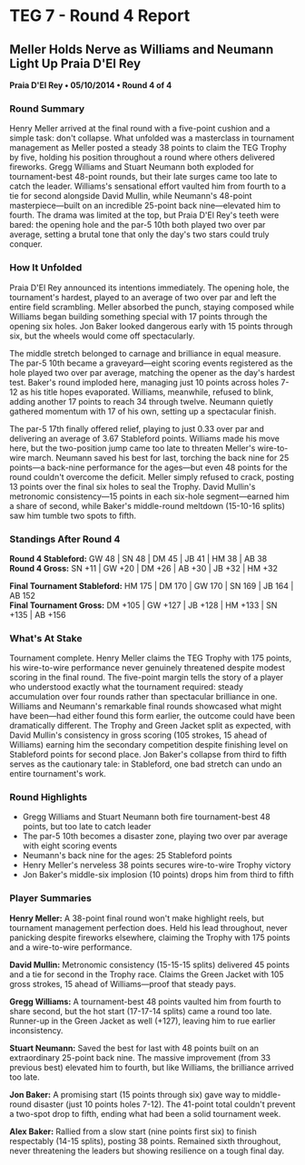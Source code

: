 # TEG 7 - Round 4 Report

## Meller Holds Nerve as Williams and Neumann Light Up Praia D'El Rey
**Praia D'El Rey • 05/10/2014 • Round 4 of 4**

### Round Summary

Henry Meller arrived at the final round with a five-point cushion and a simple task: don't collapse. What unfolded was a masterclass in tournament management as Meller posted a steady 38 points to claim the TEG Trophy by five, holding his position throughout a round where others delivered fireworks. Gregg Williams and Stuart Neumann both exploded for tournament-best 48-point rounds, but their late surges came too late to catch the leader. Williams's sensational effort vaulted him from fourth to a tie for second alongside David Mullin, while Neumann's 48-point masterpiece—built on an incredible 25-point back nine—elevated him to fourth. The drama was limited at the top, but Praia D'El Rey's teeth were bared: the opening hole and the par-5 10th both played two over par average, setting a brutal tone that only the day's two stars could truly conquer.

### How It Unfolded

Praia D'El Rey announced its intentions immediately. The opening hole, the tournament's hardest, played to an average of two over par and left the entire field scrambling. Meller absorbed the punch, staying composed while Williams began building something special with 17 points through the opening six holes. Jon Baker looked dangerous early with 15 points through six, but the wheels would come off spectacularly.

The middle stretch belonged to carnage and brilliance in equal measure. The par-5 10th became a graveyard—eight scoring events registered as the hole played two over par average, matching the opener as the day's hardest test. Baker's round imploded here, managing just 10 points across holes 7-12 as his title hopes evaporated. Williams, meanwhile, refused to blink, adding another 17 points to reach 34 through twelve. Neumann quietly gathered momentum with 17 of his own, setting up a spectacular finish.

The par-5 17th finally offered relief, playing to just 0.33 over par and delivering an average of 3.67 Stableford points. Williams made his move here, but the two-position jump came too late to threaten Meller's wire-to-wire march. Neumann saved his best for last, torching the back nine for 25 points—a back-nine performance for the ages—but even 48 points for the round couldn't overcome the deficit. Meller simply refused to crack, posting 13 points over the final six holes to seal the Trophy. David Mullin's metronomic consistency—15 points in each six-hole segment—earned him a share of second, while Baker's middle-round meltdown (15-10-16 splits) saw him tumble two spots to fifth.

### Standings After Round 4

**Round 4 Stableford:** GW 48 | SN 48 | DM 45 | JB 41 | HM 38 | AB 38  
**Round 4 Gross:** SN +11 | GW +20 | DM +26 | AB +30 | JB +32 | HM +32

**Final Tournament Stableford:** HM 175 | DM 170 | GW 170 | SN 169 | JB 164 | AB 152  
**Final Tournament Gross:** DM +105 | GW +127 | JB +128 | HM +133 | SN +135 | AB +156

### What's At Stake

Tournament complete. Henry Meller claims the TEG Trophy with 175 points, his wire-to-wire performance never genuinely threatened despite modest scoring in the final round. The five-point margin tells the story of a player who understood exactly what the tournament required: steady accumulation over four rounds rather than spectacular brilliance in one. Williams and Neumann's remarkable final rounds showcased what might have been—had either found this form earlier, the outcome could have been dramatically different. The Trophy and Green Jacket split as expected, with David Mullin's consistency in gross scoring (105 strokes, 15 ahead of Williams) earning him the secondary competition despite finishing level on Stableford points for second place. Jon Baker's collapse from third to fifth serves as the cautionary tale: in Stableford, one bad stretch can undo an entire tournament's work.

### Round Highlights
- Gregg Williams and Stuart Neumann both fire tournament-best 48 points, but too late to catch leader
- The par-5 10th becomes a disaster zone, playing two over par average with eight scoring events
- Neumann's back nine for the ages: 25 Stableford points
- Henry Meller's nerveless 38 points secures wire-to-wire Trophy victory
- Jon Baker's middle-six implosion (10 points) drops him from third to fifth

### Player Summaries

**Henry Meller:** A 38-point final round won't make highlight reels, but tournament management perfection does. Held his lead throughout, never panicking despite fireworks elsewhere, claiming the Trophy with 175 points and a wire-to-wire performance.

**David Mullin:** Metronomic consistency (15-15-15 splits) delivered 45 points and a tie for second in the Trophy race. Claims the Green Jacket with 105 gross strokes, 15 ahead of Williams—proof that steady pays.

**Gregg Williams:** A tournament-best 48 points vaulted him from fourth to share second, but the hot start (17-17-14 splits) came a round too late. Runner-up in the Green Jacket as well (+127), leaving him to rue earlier inconsistency.

**Stuart Neumann:** Saved the best for last with 48 points built on an extraordinary 25-point back nine. The massive improvement (from 33 previous best) elevated him to fourth, but like Williams, the brilliance arrived too late.

**Jon Baker:** A promising start (15 points through six) gave way to middle-round disaster (just 10 points holes 7-12). The 41-point total couldn't prevent a two-spot drop to fifth, ending what had been a solid tournament week.

**Alex Baker:** Rallied from a slow start (nine points first six) to finish respectably (14-15 splits), posting 38 points. Remained sixth throughout, never threatening the leaders but showing resilience on a tough final day.


